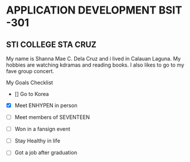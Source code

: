 # APPLICATION DEVELOPMENT BSIT -301

## STI COLLEGE STA CRUZ

My name is Shanna Mae C. Dela Cruz and i lived in Calauan Laguna. My hobbies are watching kdramas and reading books. I also likes to go to my fave group concert. 

My Goals Checklist
- [] Go to Korea
- [x] Meet ENHYPEN in person
- [ ] Meet members of SEVENTEEN 
- [ ] Won in a fansign event
- [ ] Stay Healthy in life
- [ ] Got a job after graduation

